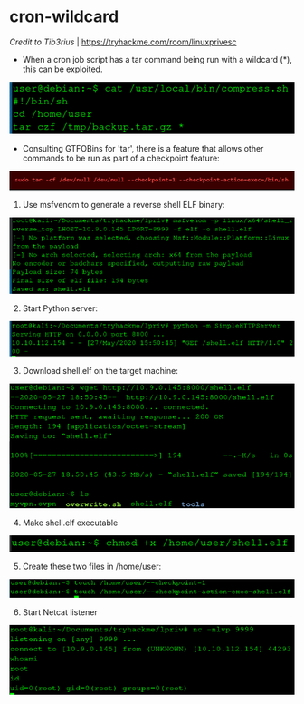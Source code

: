# cron-wildcard

*Credit to Tib3rius* | https://tryhackme.com/room/linuxprivesc

* When a cron job script has a tar command being run with a wildcard (\*), this can be exploited.

![Image of compress](https://github.com/kam1n0/cron-wildcard/blob/master/tmp_upload/compress.png)

* Consulting GTFOBins for 'tar', there is a feature that allows other commands to be run as part of a checkpoint feature:

![Image of gtfobins](https://github.com/kam1n0/cron-wildcard/blob/master/tmp_upload/gtfobins.png)

1) Use msfvenom to generate a reverse shell ELF binary:

![Image of msfvenom](https://github.com/kam1n0/cron-wildcard/blob/master/tmp_upload/msfvenom.png)

2) Start Python server:

![Image of pyserver](https://github.com/kam1n0/cron-wildcard/blob/master/tmp_upload/pyserver.png)

3) Download shell.elf on the target machine:

![Image of wget](https://github.com/kam1n0/cron-wildcard/blob/master/tmp_upload/wget.png)

4) Make shell.elf executable

![Image of chmod](https://github.com/kam1n0/cron-wildcard/blob/master/tmp_upload/chmod.png)

5) Create these two files in /home/user:

![Image of checkpoint](https://github.com/kam1n0/cron-wildcard/blob/master/tmp_upload/checkpoint.png)

6) Start Netcat listener

![Image of nc_nlvp](https://github.com/kam1n0/cron-wildcard/blob/master/tmp_upload/nc_nlvp.png)
